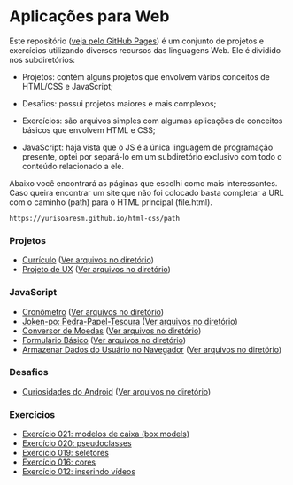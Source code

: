 # Aplicações para Web
Este repositório ([veja pelo GitHub Pages](https://yurisoaresm.github.io/html-css/ "GitHub Pages")) é um conjunto de projetos e exercícios utilizando diversos recursos das linguagens Web. Ele é dividido nos subdiretórios:

- Projetos: contém alguns projetos que envolvem vários conceitos de HTML/CSS e JavaScript;

- Desafios: possui projetos maiores e mais complexos;

- Exercícios: são arquivos simples com algumas aplicações de conceitos básicos que envolvem HTML e CSS;

- JavaScript: haja vista que o JS é a única linguagem de programação presente, optei por separá-lo em um subdiretório exclusivo com todo o conteúdo relacionado a ele. 

Abaixo você encontrará as páginas que escolhi como mais interessantes. Caso queira encontrar um site que não foi colocado basta completar a URL com o caminho (path) para o HTML principal (file.html).

    https://yurisoaresm.github.io/html-css/path

### Projetos
- [Currículo](https://yurisoaresm.github.io/html-css/projetos/curriculum/profile.html "Currículo") ([Ver arquivos no diretório](https://github.com/yurisoaresm/html-css/tree/master/projetos/curriculum "Código-fonte"))
- [Projeto de UX](https://yurisoaresm.github.io/html-css/projetos/ux_project/index.html "Projeto de UX") ([Ver arquivos no diretório](https://github.com/yurisoaresm/html-css/tree/master/projetos/ux_project "Código-fonte"))

### JavaScript
- [Cronômetro](https://yurisoaresm.github.io/html-css/javascript/timer/index.html "Cronômetro") ([Ver arquivos no diretório](https://github.com/yurisoaresm/html-css/tree/master/javascript/timer "Código-fonte"))
- [Joken-po: Pedra-Papel-Tesoura](https://yurisoaresm.github.io/html-css/javascript/joken-po/index.html "Joken-po: Pedra-Papel-Tesoura") ([Ver arquivos no diretório](https://github.com/yurisoaresm/html-css/tree/master/javascript/joken-po "Código-fonte"))
- [Conversor de Moedas](https://yurisoaresm.github.io/html-css/javascript/currency/index.html "Conversor de Moedas") ([Ver arquivos no diretório](https://github.com/yurisoaresm/html-css/tree/master/javascript/currency "Código-fonte"))
- [Formulário Básico](https://yurisoaresm.github.io/html-css/javascript/forms1/index.html "Formulário básico") ([Ver arquivos no diretório](https://github.com/yurisoaresm/html-css/tree/master/javascript/forms1 "Código-fonte"))
- [Armazenar Dados do Usuário no Navegador](https://yurisoaresm.github.io/html-css/javascript/storage/index.html "Armazenar Dados do Usuário no Navegador") ([Ver arquivos no diretório](https://github.com/yurisoaresm/html-css/tree/master/javascript/storage "Código-fonte"))

### Desafios
- [Curiosidades do Android](https://yurisoaresm.github.io/html-css/desafios/androidsite/android.html "Curiosidades do Android") ([Ver arquivos no diretório](https://github.com/yurisoaresm/html-css/tree/master/desafios/androidsite "Código-fonte"))

### Exercícios
- [Exercício 021: modelos de caixa (box models)](https://yurisoaresm.github.io/html-css/exercicios/ex021/caixa02.html "Exercício 021: modelos de caixa") 
- [Exercício 020: pseudoclasses](https://yurisoaresm.github.io/html-css/exercicios/ex020/pseudoclasse.html "Exercício 020: pseudoclasses")
- [Exercício 019: seletores](https://yurisoaresm.github.io/html-css/exercicios/ex019/seletor01.html "Exercício 019: seletores")
- [Exercício 016: cores](https://yurisoaresm.github.io/html-css/exercicios/ex016/cor03.html "Exercício 016: cores")
- [Exercício 012: inserindo vídeos](https://yurisoaresm.github.io/html-css/exercicios/ex012/index.html "Exercício 012: inserindo vídeos")
